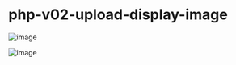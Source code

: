 # php-v02-upload-display-image

![image](https://user-images.githubusercontent.com/1501327/160228783-ddc5878a-4643-4795-ad09-dd927328e0a7.png)

![image](https://user-images.githubusercontent.com/1501327/160228830-82966f65-cea6-463f-b493-e5735b1cc7e4.png)

